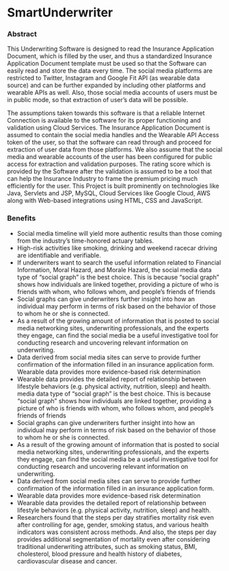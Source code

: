 # SmartUnderwriter

### Abstract

This Underwriting Software is designed to read the Insurance Application Document, which is filled by the user, and thus a standardized Insurance Application Document template must be used so that the Software can easily read and store the data every time. The social media platforms are restricted to Twitter, Instagram and Google Fit API (as wearable data source) and can be further expanded by including other platforms and wearable APIs as well. Also, those social media accounts of users must be in public mode, so that extraction of user’s data will be possible.

The assumptions taken towards this software is that a reliable Internet Connection is available to the software for its proper functioning and validation using Cloud Services. The Insurance Application Document is assumed to contain the social media handles and the Wearable API Access token of the user, so that the software can read through and proceed for extraction of user data from those platforms. We also assume that the social media and wearable accounts of the user has been configured for public access for extraction and validation purposes. The rating score which is provided by the Software after the validation is assumed to be a tool that can help the Insurance Industry to frame the premium pricing much efficiently for the user.
This Project is built prominently on technologies like Java, Servlets and JSP, MySQL, Cloud Services like Google Cloud, AWS along with Web-based integrations using HTML, CSS and JavaScript.

### Benefits

*	Social media timeline will yield more authentic results than those coming from the industry’s time-honored actuary tables. 
*	High-risk activities like smoking, drinking and weekend racecar driving are identifiable and verifiable.
*	If underwriters want to search the useful information related to Financial Information, Moral Hazard, and Morale Hazard, the social media data type of “social graph” is the best choice. This is because “social graph” shows how individuals are linked together, providing a picture of who is friends with whom, who follows whom, and people’s friends of friends 
*	Social graphs can give underwriters further insight into how an individual may perform in terms of risk based on the behavior of those to whom he or she is connected. 
*	As a result of the growing amount of information that is posted to social media networking sites, underwriting professionals, and the experts they engage, can find the social media be a useful investigative tool for conducting research and uncovering relevant information on underwriting. 
*	Data derived from social media sites can serve to provide further confirmation of the information filled in an insurance application form. 
	Wearable data provides more evidence-based risk determination
*	Wearable data provides the detailed report of relationship between lifestyle behaviors (e.g. physical activity, nutrition, sleep) and health.
media data type of “social graph” is the best choice. This is because “social graph” shows how individuals are linked together, providing a picture of who is friends with whom, who follows whom, and people’s friends of friends 
*	Social graphs can give underwriters further insight into how an individual may perform in terms of risk based on the behavior of those to whom he or she is connected. 
*	As a result of the growing amount of information that is posted to social media networking sites, underwriting professionals, and the experts they engage, can find the social media be a useful investigative tool for conducting research and uncovering relevant information on underwriting. 
*	Data derived from social media sites can serve to provide further confirmation of the information filled in an insurance application form. 
*	Wearable data provides more evidence-based risk determination
*	Wearable data provides the detailed report of relationship between lifestyle behaviors (e.g. physical activity, nutrition, sleep) and health.
*	Researchers found that the steps per day stratifies mortality risk even after controlling for age, gender, smoking status, and various health indicators was consistent across methods. And also, the steps per day provides additional segmentation of mortality even after considering traditional underwriting attributes, such as smoking status, BMI, cholesterol, blood pressure and health history of diabetes, cardiovascular disease and cancer.


